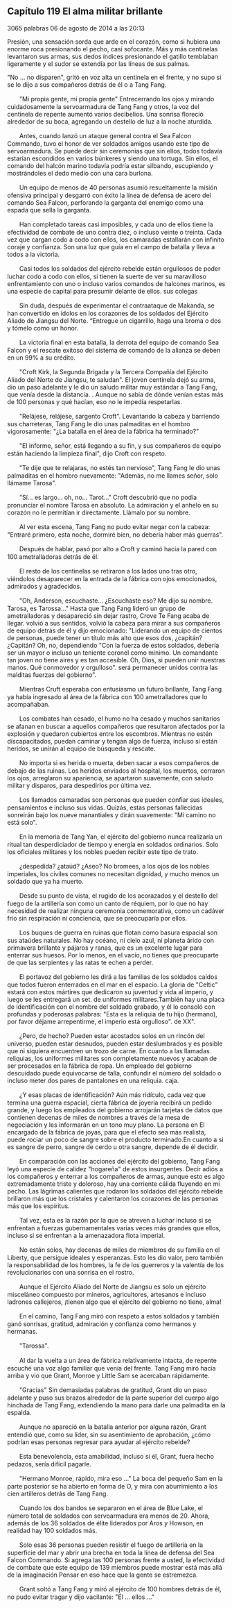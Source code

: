 
## Capítulo 119 El alma militar brillante


3065 palabras
06 de agosto de 2014 a las 20:13


Presión, una sensación sorda que arde en el corazón, como si hubiera una enorme roca presionando el pecho, casi sofocante. Más y más centinelas levantaron sus armas, sus dedos índices presionando el gatillo temblaban ligeramente y el sudor se extendía por las líneas de sus palmas.

"No ... no disparen", gritó en voz alta un centinela en el frente, y no supo si se lo dijo a sus compañeros detrás de él o a Tang Fang.

　　"Mi propia gente, mi propia gente" Entrecerrando los ojos y mirando cuidadosamente la servoarmadura de Tang Fang y otros, la voz del centinela de repente aumentó varios decibelios. Una sonrisa floreció alrededor de su boca, agregando un destello de luz a la noche aturdida.

　　Antes, cuando lanzó un ataque general contra el Sea Falcon Commando, tuvo el honor de ver soldados amigos usando este tipo de servoarmadura. Se puede decir sin ceremonias que sin ellos, todos todavía estarían escondidos en varios búnkeres y siendo una tortuga. Sin ellos, el comando del halcón marino todavía podría estar silbando, escupiendo y mostrándoles el dedo medio con una cara burlona.

　　Un equipo de menos de 40 personas asumió resueltamente la misión ofensiva principal y desgarró con éxito la línea de defensa de acero del comando Sea Falcon, perforando la garganta del enemigo como una espada que sella la garganta.

　　Han completado tareas casi imposibles, y cada uno de ellos tiene la efectividad de combate de uno contra diez, o incluso veinte o treinta. Cada vez que cargan codo a codo con ellos, los camaradas estallarán con infinito coraje y confianza. Son una luz que guía en el campo de batalla y lleva a todos a la victoria.

　　Casi todos los soldados del ejército rebelde están orgullosos de poder luchar codo a codo con ellos, si tienen la suerte de ver su maravilloso enfrentamiento con uno o incluso varios comandos de halcones marinos, es una especie de capital para presumir delante de ellos. sus colegas

　　Sin duda, después de experimentar el contraataque de Makanda, se han convertido en ídolos en los corazones de los soldados del Ejército Aliado de Jiangsu del Norte. “Entregue un cigarrillo, haga una broma o dos y tómelo como un honor.

　　La victoria final en esta batalla, la derrota del equipo de comando Sea Falcon y el rescate exitoso del sistema de comando de la alianza se deben en un 99% a su crédito.

　　"Croft Kirk, la Segunda Brigada y la Tercera Compañía del Ejército Aliado del Norte de Jiangsu, te saludan". El joven centinela dejó su arma, dio un paso adelante y le dio un saludo militar muy estándar a Tang Fang, que venía desde la distancia. . Aunque no sabía de dónde venían estas más de 100 personas y qué hacían, eso no le impedía respetarlas.

　　"Relájese, relájese, sargento Croft". Levantando la cabeza y barriendo sus charreteras, Tang Fang le dio unas palmaditas en el hombro vigorosamente: "¿La batalla en el área de la fábrica ha terminado?"

　　"El informe, señor, está llegando a su fin, y sus compañeros de equipo están haciendo la limpieza final", dijo Croft con respeto.

　　"Te dije que te relajaras, no estés tan nervioso", Tang Fang le dio unas palmaditas en el hombro nuevamente: "Además, no me llames señor, solo llámame Tarosa".

　　"Sí... es largo... oh, no... Tarot..." Croft descubrió que no podía pronunciar el nombre Tarosa en absoluto. La admiración y el anhelo en su corazón no le permitían ir directamente. Llámalo por su nombre.

　　Al ver esta escena, Tang Fang no pudo evitar negar con la cabeza: "Entraré primero, esta noche, dormiré bien, no debería haber más guerras".

　　Después de hablar, pasó por alto a Croft y caminó hacia la pared con 100 ametralladoras detrás de él.

　　El resto de los centinelas se retiraron a los lados uno tras otro, viéndolos desaparecer en la entrada de la fábrica con ojos emocionados, admirados y agradecidos.

　　"Oh, Anderson, escuchaste... ¿Escuchaste eso? Me dijo su nombre. Tarosa, es Tarossa..." Hasta que Tang Fang lideró un grupo de ametralladoras y desapareció sin dejar rastro, Crove Te Fang acaba de llegar. volvió a sus sentidos, volvió la cabeza para mirar a sus compañeros de equipo detrás de él y dijo emocionado: "Liderando un equipo de cientos de personas, puede tener un título más alto que esos dos, ¿capitán? ¿Capitán? Oh, no, dependiendo "Con la fuerza de estos soldados, debería ser un mayor o incluso un teniente coronel como mínimo. Un comandante tan joven no tiene aires y es tan accesible. Oh, Dios, si pueden unir nuestras manos. Qué conmovedor y orgulloso". será permanecer unidos contra las malditas fuerzas del gobierno".

　　Mientras Cruft esperaba con entusiasmo un futuro brillante, Tang Fang ya había ingresado al área de la fábrica con 100 ametralladores que lo acompañaban.

　　Los combates han cesado, el humo no ha cesado y muchos sanitarios se afanan en buscar a aquellos compañeros que resultaron afectados por la explosión y quedaron cubiertos entre los escombros. Mientras no estén discapacitados, puedan caminar y tengan algo de fuerza, incluso si están heridos, se unirán al equipo de búsqueda y rescate.

　　No importa si es herida o muerta, deben sacar a esos compañeros de debajo de las ruinas. Los heridos enviados al hospital, los muertos, cerraron los ojos, arreglaron su apariencia, se apartaron suavemente, con saludo militar y disparos, para despedirlos por última vez.

　　Los llamados camaradas son personas que pueden confiar sus ideales, pensamientos e incluso sus vidas. Quizás, estas personas fallecidas sonreirán bajo los nueve manantiales y dirán suavemente: "Mi camino no está solo".

　　En la memoria de Tang Yan, el ejército del gobierno nunca realizaría un ritual tan desperdiciador de tiempo y energía en soldados ordinarios. Solo los oficiales militares y los nobles pueden recibir este tipo de trato.

　　¿despedida? ¿ataúd? ¿Aseo? No bromees, a los ojos de los nobles imperiales, los civiles comunes no necesitan dignidad, y mucho menos un soldado que ya ha muerto.

　　Desde su punto de vista, el rugido de los acorazados y el destello del fuego de la artillería son como un canto de réquiem, por lo que no hay necesidad de realizar ninguna ceremonia conmemorativa, como un cadáver frío sin respiración ni conciencia, que se preocuparía por ellos.

　　Los buques de guerra en ruinas que flotan como basura espacial son sus ataúdes naturales. No hay océano, ni cielo azul, ni planeta árido con primavera brillante y pájaros y ranas, que es un excelente lugar para enterrar sus huesos. Por lo menos, en el vacío, no tienes que preocuparte de que las serpientes y las ratas te echen a perder.

　　El portavoz del gobierno les dirá a las familias de los soldados caídos que todos fueron enterrados en el mar en el espacio. La gloria de "Celtic" estará con estos mártires que dedicaron su juventud y vida al imperio, y luego se les entregará un set. de uniformes militares.También hay una placa de identificación con el nombre del soldado grabado, y él lo consoló con profundas y poderosas palabras: "Esta es la reliquia de tu hijo (hermano), por favor déjame arrepentirme, el imperio está orgulloso". de XX".

　　¿Pero, de hecho? Pueden estar acostados solos en un rincón del universo, pueden estar desnudos, pueden estar deslumbrados y es posible que ni siquiera encuentren un trozo de carne. En cuanto a las llamadas reliquias, los uniformes militares son completamente nuevos y acaban de ser procesados ​​en la fábrica de ropa. Un empleado del gobierno descuidado puede equivocarse de talla, confundir el número del soldado o incluso meter dos pares de pantalones en una reliquia. caja.

　　¿Y esas placas de identificación? Aún más ridículo, cada vez que termina una guerra espacial, cierta fábrica de joyería recibirá un pedido grande, y luego los empleados del gobierno arrojarán tarjetas de datos que contienen decenas de miles de nombres a través de la mesa de negociación y les informarán en un tono muy plano. La persona en El encargado de la fábrica de joyas, para que el efecto sea más realista, puede rociar un poco de sangre sobre el producto terminado.En cuanto a si es sangre de perro, sangre de cerdo u otra sangre, depende de él decidir.

　　En comparación con las acciones del ejército del gobierno, Tang Fang leyó una especie de calidez "hogareña" de estos insurgentes. Decir adiós a los compañeros y enterrar a los compañeros de armas, aunque esto es algo extremadamente triste y doloroso, hay una corriente cálida fluyendo en mi pecho. Las lágrimas calientes que rodaron los soldados del ejército rebelde brillaron más que los cristales y calentaron los corazones de las personas más que los espíritus.

　　Tal vez, esta es la razón por la que se atreven a luchar incluso si se enfrentan a fuerzas gubernamentales varias veces más grandes que ellos, incluso si se enfrentan a la amenazadora flota imperial.

　　No están solos, hay decenas de miles de miembros de su familia en el Liberty, que persigue ideales y esperanzas. Esto les dio valor, pero también la responsabilidad de los hombres, la fe de los guerreros y la valentía de los revolucionarios con una sonrisa en el rostro.

　　Aunque el Ejército Aliado del Norte de Jiangsu es solo un ejército misceláneo compuesto por mineros, agricultores, artesanos e incluso ladrones callejeros, ¡tienen algo que el ejército del gobierno no tiene, alma!

　　En el camino, Tang Fang miró con respeto a estos soldados y también ganó sonrisas, gratitud, admiración y confianza como hermanos y hermanas.

　　"Tarossa".

　　Al dar la vuelta a un área de fábrica relativamente intacta, de repente escuché una voz algo familiar que venía del frente. Tang Fang miró hacia arriba y vio que Grant, Monroe y Little Sam se acercaban rápidamente.

　　"Gracias" Sin demasiadas palabras de gratitud, Grant dio un paso adelante y puso sus brazos alrededor de la parte superior del cuerpo algo hinchada de Tang Fang, extendiendo la mano para darle una palmadita en la espalda.

　　Aunque no apareció en la batalla anterior por alguna razón, Grant entendió que, como su líder, sin su asentimiento de aprobación, ¿cómo podrían esas personas regresar para ayudar al ejército rebelde?

　　Esta benevolencia, esta amabilidad, incluso si él, Grant, fuera hecho pedazos, sería difícil pagarle.

　　"Hermano Monroe, rápido, mira eso ..." La boca del pequeño Sam en la parte posterior se ha abierto en forma de O, y mira con aburrimiento a los cien artilleros detrás de Tang Fang.

　　Cuando los dos bandos se separaron en el área de Blue Lake, el número total de soldados con servoarmadura era menos de 20. Ahora, además de los 36 soldados de élite liderados por Aros y Howson, en realidad hay 100 soldados más.

　　Solo esas 36 personas pueden resistir el fuego de artillería en la superficie del mar y abrir una brecha en toda la línea de defensa del Sea Falcon Commando. Si agrega las 100 personas frente a usted, la efectividad de combate que este equipo de 139 miembros puede mostrar está más allá de la imaginación Pensar en eso hace que la gente se estremezca.

　　Grant soltó a Tang Fang y miró al ejército de 100 hombres detrás de él, no pudo evitar tragar y dijo vacilante: "Él ... ellos ..."
